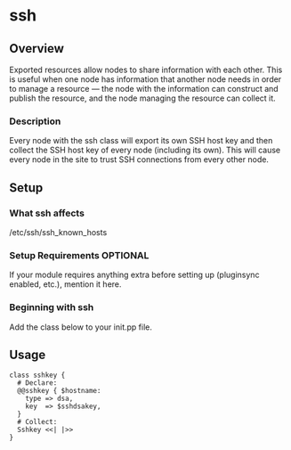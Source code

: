 # ssh


## Overview

Exported resources allow nodes to share information with each other. This is useful when one node has information that another node needs in order to manage a resource — the node with the information can construct and publish the resource, and the node managing the resource can collect it.

### Description

Every node with the ssh class will export its own SSH host key and then collect the SSH host key of every node (including its own). This will cause every node in the site to trust SSH connections from every other node.
## Setup

### What ssh affects

/etc/ssh/ssh_known_hosts

### Setup Requirements **OPTIONAL**

If your module requires anything extra before setting up (pluginsync enabled,
etc.), mention it here.

### Beginning with ssh

Add the class below to your init.pp file.

## Usage

    class sshkey {
      # Declare:
      @@sshkey { $hostname:
        type => dsa,
        key  => $sshdsakey,
      }
      # Collect:
      Sshkey <<| |>>
    }
